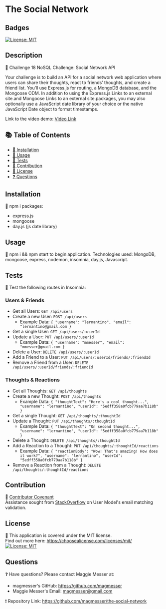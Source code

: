   # The Social Network
  
  ## Badges
  [![License: MIT](https://img.shields.io/badge/License-MIT-yellow.svg)](https://opensource.org/licenses/MIT)

  ## Description
  🔮 Challenge 18 NoSQL Challenge: Social Network API
  
  Your challenge is to build an API for a social network web application where users can share their thoughts, react to friends’ thoughts, and create a friend list. You’ll use Express.js for routing, a MongoDB database, and the Mongoose ODM. In addition to using the Express.js Links to an external site.and Mongoose Links to an external site.packages, you may also optionally use a JavaScript date library of your choice or the native JavaScript Date object to format timestamps. 

  Link to the video demo: [Video Link](https://watch.screencastify.com/v/ZldWEPiYjhGjQC0m7LBV)

  ## 📚 Table of Contents
  * [🔧 Installation](#installation)
  * [🎢 Usage](#usage)
  * [📝 Tests](#tests)
  * [🚧 Contribution](#contribution)
  * [🔑 License](#license)
  * [❓ Questions](#questions)
  
  ## Installation
  🔧 npm i packages: 
  * express.js
  * mongoose
  * day.js (js date library)

  ## Usage 
  🎢 npm i && npm start to begin application. Technologies used: MongoDB, mongoose, express, nodemon, insomnia, day.js, Javascript.

  ## Tests
  📝 Test the following routes in Insomnia:

  ### **Users & Friends**
  * Get all Users: `GET /api/users`
  * Create a new User: `POST /api/users`
    * Example Data: `{ "username": "lernantino", "email": "lernantino@gmail.com }`
  * Get a single User: `GET /api/users/:userId`
  * Update a User: `PUT /api/users/:userId`
    * Example Data: `{ "username": "mmesser", "email": "mmesser@gmail.com }`
  * Delete a User: `DELETE /api/users/:userId`
  * Add a Friend to a User: `PUT /api/users/:userId/friends/:friendId`
  * Remove a Friend from a User: `DELETE /api/users/:userId/friends/:friendId`

  ### **Thoughts & Reactions**
  * Get all Thoughts: `GET /api/thoughts`
  * Create a new Thought: `POST /api/thoughts`
    * Example Data: `{ "thoughtText": "Here's a cool thought...", "username": "lernantino", "userId": "5edff358a0fcb779aa7b118b" }`
  * Get a single Thought: `GET /api/thoughts/:thoughtId`
  * Update a Thought: `PUT /api/thoughts/:thoughtId`
    * Example Data: `{ "thoughtText": "On second thought...", "username": "lernantino", "userId": "5edff358a0fcb779aa7b118b" } `
  * Delete a Thought: `DELETE /api/thoughts/:thoughtId`
  * Add a Reaction to a Thought: `PUT /api/thoughts/:thoughtId/reactions`
    * Example Data: `{ "reactionBody": "Wow! That's amazing! How does it work?", "username": "lernantino", "userId": "5edff358a0fcb779aa7b118b" }`
  * Remove a Reaction from a Thought: `DELETE /api/thoughts/:thoughtId/reactions`

  ## Contribution 
  🚧 [Contributor Covenant](https://www.contributor-covenant.org/) <br> Assistance sought from [StackOverflow](https://stackoverflow.com/questions/18022365/mongoose-validate-email-syntax) on User Model's email matching validation.
  

  ## License
  🔑 This application is covered under the MIT license.  <br> 
      Find out more here: https://choosealicense.com/licenses/mit/ <br>
      [![License: MIT](https://img.shields.io/badge/License-MIT-yellow.svg)](https://opensource.org/licenses/MIT)

  ## Questions
  ❓ Have questions? Please contact Maggie Messer at: <br>
  * magmesser's GitHub: https://github.com/magmesser <br> 
  * Maggie Messer's Email: magmesser@gmail.com <br>
  
  ❗ Repository Link: https://github.com/magmesser/the-social-network
